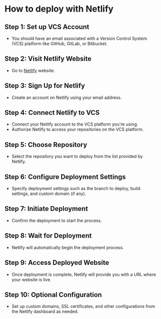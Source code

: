 # How to deploy with Netlify

## Step 1: Set up VCS Account

- You should have an email associated with a Version Control System (VCS) platform like GitHub, GitLab, or Bitbucket.

## Step 2: Visit Netlify Website

- Go to [Netlify](https://www.netlify.com/) website.

## Step 3: Sign Up for Netlify

- Create an account on Netlify using your email address.

## Step 4: Connect Netlify to VCS

- Connect your Netlify account to the VCS platform you're using.
- Authorize Netlify to access your repositories on the VCS platform.

## Step 5: Choose Repository

- Select the repository you want to deploy from the list provided by Netlify.

## Step 6: Configure Deployment Settings

- Specify deployment settings such as the branch to deploy, build settings, and custom domain (if any).

## Step 7: Initiate Deployment

- Confirm the deployment to start the process.

## Step 8: Wait for Deployment

- Netlify will automatically begin the deployment process.

## Step 9: Access Deployed Website

- Once deployment is complete, Netlify will provide you with a URL where your website is live.

## Step 10: Optional Configuration

- Set up custom domains, SSL certificates, and other configurations from the Netlify dashboard as needed.
